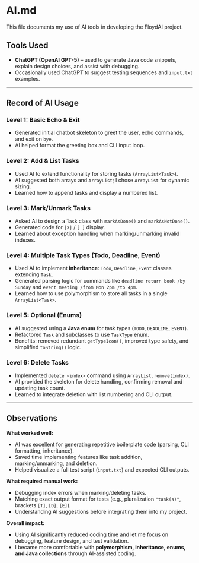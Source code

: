 # AI.md

This file documents my use of AI tools in developing the FloydAI project.

## Tools Used

- **ChatGPT (OpenAI GPT-5)** – used to generate Java code snippets, explain design choices, and assist with debugging.
- Occasionally used ChatGPT to suggest testing sequences and `input.txt` examples.

---

## Record of AI Usage

### Level 1: Basic Echo & Exit

- Generated initial chatbot skeleton to greet the user, echo commands, and exit on `bye`.
- AI helped format the greeting box and CLI input loop.

### Level 2: Add & List Tasks

- Used AI to extend functionality for storing tasks (`ArrayList<Task>`).
- AI suggested both arrays and `ArrayList`; I chose `ArrayList` for dynamic sizing.
- Learned how to append tasks and display a numbered list.

### Level 3: Mark/Unmark Tasks

- Asked AI to design a `Task` class with `markAsDone()` and `markAsNotDone()`.
- Generated code for `[X]` / `[ ]` display.
- Learned about exception handling when marking/unmarking invalid indexes.

### Level 4: Multiple Task Types (Todo, Deadline, Event)

- Used AI to implement **inheritance**: `Todo`, `Deadline`, `Event` classes extending `Task`.
- Generated parsing logic for commands like `deadline return book /by Sunday` and `event meeting /from Mon 2pm /to 4pm`.
- Learned how to use polymorphism to store all tasks in a single `ArrayList<Task>`.

### Level 5: Optional (Enums)

- AI suggested using a **Java enum** for task types (`TODO`, `DEADLINE`, `EVENT`).
- Refactored `Task` and subclasses to use `TaskType` enum.
- Benefits: removed redundant `getTypeIcon()`, improved type safety, and simplified `toString()` logic.

### Level 6: Delete Tasks

- Implemented `delete <index>` command using `ArrayList.remove(index)`.
- AI provided the skeleton for delete handling, confirming removal and updating task count.
- Learned to integrate deletion with list numbering and CLI output.

---

## Observations

**What worked well:**

- AI was excellent for generating repetitive boilerplate code (parsing, CLI formatting, inheritance).
- Saved time implementing features like task addition, marking/unmarking, and deletion.
- Helped visualize a full test script (`input.txt`) and expected CLI outputs.

**What required manual work:**

- Debugging index errors when marking/deleting tasks.
- Matching exact output format for tests (e.g., pluralization `"task(s)"`, brackets `[T]`, `[D]`, `[E]`).
- Understanding AI suggestions before integrating them into my project.

**Overall impact:**

- Using AI significantly reduced coding time and let me focus on debugging, feature design, and test validation.
- I became more comfortable with **polymorphism, inheritance, enums, and Java collections** through AI-assisted coding.
